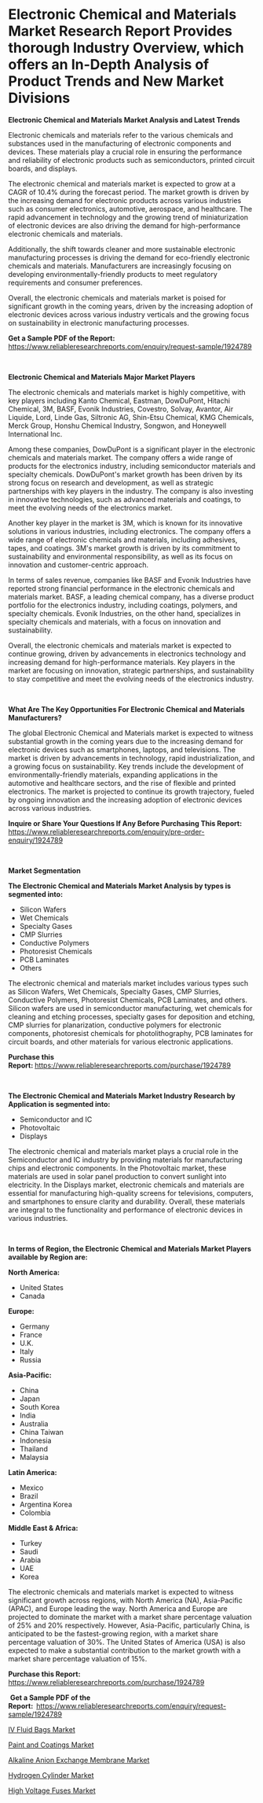 <p><h1>Electronic Chemical and Materials Market Research Report Provides thorough Industry Overview, which offers an In-Depth Analysis of Product Trends and New Market Divisions</h1></p><p><strong>Electronic Chemical and Materials Market Analysis and Latest Trends</strong></p>
<p><p>Electronic chemicals and materials refer to the various chemicals and substances used in the manufacturing of electronic components and devices. These materials play a crucial role in ensuring the performance and reliability of electronic products such as semiconductors, printed circuit boards, and displays.</p><p>The electronic chemical and materials market is expected to grow at a CAGR of 10.4% during the forecast period. The market growth is driven by the increasing demand for electronic products across various industries such as consumer electronics, automotive, aerospace, and healthcare. The rapid advancement in technology and the growing trend of miniaturization of electronic devices are also driving the demand for high-performance electronic chemicals and materials.</p><p>Additionally, the shift towards cleaner and more sustainable electronic manufacturing processes is driving the demand for eco-friendly electronic chemicals and materials. Manufacturers are increasingly focusing on developing environmentally-friendly products to meet regulatory requirements and consumer preferences.</p><p>Overall, the electronic chemicals and materials market is poised for significant growth in the coming years, driven by the increasing adoption of electronic devices across various industry verticals and the growing focus on sustainability in electronic manufacturing processes.</p></p>
<p><strong>Get a Sample PDF of the Report:&nbsp;</strong> <a href="https://www.reliableresearchreports.com/enquiry/request-sample/1924789">https://www.reliableresearchreports.com/enquiry/request-sample/1924789</a></p>
<p>&nbsp;</p>
<p><strong>Electronic Chemical and Materials Major Market Players</strong></p>
<p><p>The electronic chemicals and materials market is highly competitive, with key players including Kanto Chemical, Eastman, DowDuPont, Hitachi Chemical, 3M, BASF, Evonik Industries, Covestro, Solvay, Avantor, Air Liquide, Lord, Linde Gas, Siltronic AG, Shin-Etsu Chemical, KMG Chemicals, Merck Group, Honshu Chemical Industry, Songwon, and Honeywell International Inc. </p><p>Among these companies, DowDuPont is a significant player in the electronic chemicals and materials market. The company offers a wide range of products for the electronics industry, including semiconductor materials and specialty chemicals. DowDuPont's market growth has been driven by its strong focus on research and development, as well as strategic partnerships with key players in the industry. The company is also investing in innovative technologies, such as advanced materials and coatings, to meet the evolving needs of the electronics market.</p><p>Another key player in the market is 3M, which is known for its innovative solutions in various industries, including electronics. The company offers a wide range of electronic chemicals and materials, including adhesives, tapes, and coatings. 3M's market growth is driven by its commitment to sustainability and environmental responsibility, as well as its focus on innovation and customer-centric approach.</p><p>In terms of sales revenue, companies like BASF and Evonik Industries have reported strong financial performance in the electronic chemicals and materials market. BASF, a leading chemical company, has a diverse product portfolio for the electronics industry, including coatings, polymers, and specialty chemicals. Evonik Industries, on the other hand, specializes in specialty chemicals and materials, with a focus on innovation and sustainability.</p><p>Overall, the electronic chemicals and materials market is expected to continue growing, driven by advancements in electronics technology and increasing demand for high-performance materials. Key players in the market are focusing on innovation, strategic partnerships, and sustainability to stay competitive and meet the evolving needs of the electronics industry.</p></p>
<p>&nbsp;</p>
<p><strong>What Are The Key Opportunities For Electronic Chemical and Materials Manufacturers?</strong></p>
<p><p>The global Electronic Chemical and Materials market is expected to witness substantial growth in the coming years due to the increasing demand for electronic devices such as smartphones, laptops, and televisions. The market is driven by advancements in technology, rapid industrialization, and a growing focus on sustainability. Key trends include the development of environmentally-friendly materials, expanding applications in the automotive and healthcare sectors, and the rise of flexible and printed electronics. The market is projected to continue its growth trajectory, fueled by ongoing innovation and the increasing adoption of electronic devices across various industries.</p></p>
<p><strong>Inquire or Share Your Questions If Any Before Purchasing This Report:</strong> <a href="https://www.reliableresearchreports.com/enquiry/pre-order-enquiry/1924789">https://www.reliableresearchreports.com/enquiry/pre-order-enquiry/1924789</a></p>
<p>&nbsp;</p>
<p><strong>Market Segmentation</strong></p>
<p><strong>The Electronic Chemical and Materials Market Analysis by types is segmented into:</strong></p>
<p><ul><li>Silicon Wafers</li><li>Wet Chemicals</li><li>Specialty Gases</li><li>CMP Slurries</li><li>Conductive Polymers</li><li>Photoresist Chemicals</li><li>PCB Laminates</li><li>Others</li></ul></p>
<p><p>The electronic chemical and materials market includes various types such as Silicon Wafers, Wet Chemicals, Specialty Gases, CMP Slurries, Conductive Polymers, Photoresist Chemicals, PCB Laminates, and others. Silicon wafers are used in semiconductor manufacturing, wet chemicals for cleaning and etching processes, specialty gases for deposition and etching, CMP slurries for planarization, conductive polymers for electronic components, photoresist chemicals for photolithography, PCB laminates for circuit boards, and other materials for various electronic applications.</p></p>
<p><strong>Purchase this Report:&nbsp;</strong><a href="https://www.reliableresearchreports.com/purchase/1924789">https://www.reliableresearchreports.com/purchase/1924789</a></p>
<p>&nbsp;</p>
<p><strong>The Electronic Chemical and Materials Market Industry Research by Application is segmented into:</strong></p>
<p><ul><li>Semiconductor and IC</li><li>Photovoltaic</li><li>Displays</li></ul></p>
<p><p>The electronic chemical and materials market plays a crucial role in the Semiconductor and IC industry by providing materials for manufacturing chips and electronic components. In the Photovoltaic market, these materials are used in solar panel production to convert sunlight into electricity. In the Displays market, electronic chemicals and materials are essential for manufacturing high-quality screens for televisions, computers, and smartphones to ensure clarity and durability. Overall, these materials are integral to the functionality and performance of electronic devices in various industries.</p></p>
<p>&nbsp;</p>
<p><strong>In terms of Region, the Electronic Chemical and Materials Market Players available by Region are:</strong></p>
<p>
    <p> <strong> North America: </strong>
        <ul>
            <li>United States</li>
            <li>Canada</li>
        </ul>
        </p> 
    <p> <strong> Europe: </strong>
        <ul>
            <li>Germany</li>
            <li>France</li>
            <li>U.K.</li>
            <li>Italy</li>
            <li>Russia</li>
        </ul>
        </p> 
    <p> <strong> Asia-Pacific: </strong>
        <ul>
            <li>China</li>
            <li>Japan</li>
            <li>South Korea</li>
            <li>India</li>
            <li>Australia</li>
            <li>China Taiwan</li>
            <li>Indonesia</li>
            <li>Thailand</li>
            <li>Malaysia</li>
        </ul>
        </p> 
    <p> <strong> Latin America: </strong>
        <ul>
            <li>Mexico</li>
            <li>Brazil</li>
            <li>Argentina Korea</li>
            <li>Colombia</li>
        </ul>
        </p> 
    <p> <strong> Middle East & Africa: </strong>
        <ul>
            <li>Turkey</li>
            <li>Saudi</li>
            <li>Arabia</li>
            <li>UAE</li>
            <li>Korea</li>
        </ul>
    </p>
    </p>
<p><p>The electronic chemicals and materials market is expected to witness significant growth across regions, with North America (NA), Asia-Pacific (APAC), and Europe leading the way. North America and Europe are projected to dominate the market with a market share percentage valuation of 25% and 20% respectively. However, Asia-Pacific, particularly China, is anticipated to be the fastest-growing region, with a market share percentage valuation of 30%. The United States of America (USA) is also expected to make a substantial contribution to the market growth with a market share percentage valuation of 15%.</p></p>
<p><strong>Purchase this Report: </strong><a href="https://www.reliableresearchreports.com/purchase/1924789">https://www.reliableresearchreports.com/purchase/1924789</a></p>
<p>&nbsp;<strong>Get a Sample PDF of the Report:&nbsp;&nbsp;</strong><a href="https://www.reliableresearchreports.com/enquiry/request-sample/1924789">https://www.reliableresearchreports.com/enquiry/request-sample/1924789</a></p>
<p><strong></strong></p>
<p><p><a href="https://fearless-okapi-6c8.notion.site/IV-Fluid-Bags-Market-Furnish-Information-about-Market-Size-Market-Share-Market-Dynamics-and-Proje-e30b8dbe9dd4492d81668921abb9929f">IV Fluid Bags Market</a></p><p><a href="https://view.publitas.com/reportprime-1/paint-and-coatings-market-furnish-information-about-market-size-market-share-market-dynamics-and-projections-spanning-from-2024-to-2031/">Paint and Coatings Market</a></p><p><a href="https://gamy-alyssum-396.notion.site/Alkaline-Anion-Exchange-Membrane-Market-Size-Market-Share-and-Global-Market-Analysis-Report-2024--f132da44c0a44a78a0cc38ad49fa57bd">Alkaline Anion Exchange Membrane Market</a></p><p><a href="https://noble-drawer-34c.notion.site/Hydrogen-Cylinder-Market-Size-2024-2031-Global-Industrial-Analysis-Key-Geographical-Regions-Mark-355f97e1cfbe420487bab3c2da95e973">Hydrogen Cylinder Market</a></p><p><a href="https://view.publitas.com/reportprime-1/insights-into-high-voltage-fuses-market-size-analysing-market-share-trends-and-growth-from-2024-to-2031/">High Voltage Fuses Market</a></p></p>